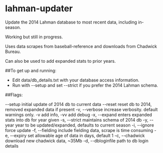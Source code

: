 # lahman-updater
Update the 2014 Lahman database to most recent data, including in-season.

Working but still in progress.

Uses data scrapes from baseball-reference and downloads
from Chadwick Bureau.

Can also be used to add expanded stats to prior years.

##To get up and running:
* Edit data/db_details.txt with your database access information.
* Run with --setup and set --strict if you prefer the 2014 Lahman schema.

##Flags:

--setup             initial update of 2014 db to current data
--reset             reset db to 2014, removed expanded data if present
-v, --verbose       increase verbosity. default warnings only. -v add info, -vv add debug
-x, --expand        enters expanded stats into db for year given
-s, --strict        maintains schema of 2014 db
-y, --year          year to be updated/expanded, defaults to current season
-i, --ignore        force update
-f, --fielding      include fielding data, scrape is time consuming
-e, --expiry        set allowable age of data in days, default 1
-c, --chadwick      download new chadwick data, ~35Mb
-d, --dbloginfile   path to db login details
